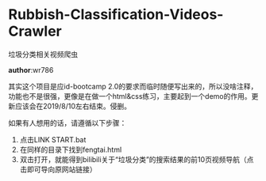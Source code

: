 # Rubbish-Classification-Videos-Crawler
 垃圾分类相关视频爬虫

**author**:wr786

其实这个项目是应id-bootcamp 2.0的要求而临时随便写出来的，所以没啥注释，功能也不是很强，更像是在做一个html&css练习，主要起到一个demo的作用。更新应该会在2019/8/10左右结束。侵删。

如果有人想用的话，请遵循以下步骤：

1. 点击LINK START.bat
2. 在同样的目录下找到fengtai.html
3. 双击打开，就能得到bilibili关于“垃圾分类”的搜索结果的前10页视频导航（点击即可导向原网站链接）